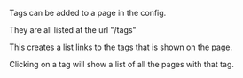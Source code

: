 Tags can be added to a page in the config.

They are all listed at the url "/tags"

This creates a list links to the tags that is shown on the page.

Clicking on a tag will show a list of all the pages with that tag.